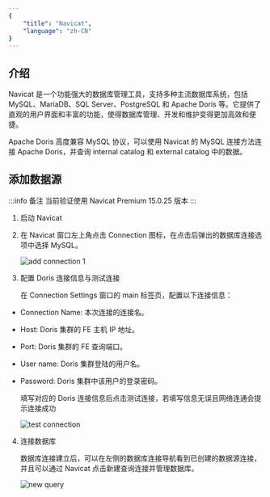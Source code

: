 ```yaml
---
{
    "title": "Navicat",
    "language": "zh-CN"
}
---
```


<!--
Licensed to the Apache Software Foundation (ASF) under one
or more contributor license agreements.  See the NOTICE file
distributed with this work for additional information
regarding copyright ownership.  The ASF licenses this file
to you under the Apache License, Version 2.0 (the
"License"); you may not use this file except in compliance
with the License.  You may obtain a copy of the License at

  http://www.apache.org/licenses/LICENSE-2.0

Unless required by applicable law or agreed to in writing,
software distributed under the License is distributed on an
"AS IS" BASIS, WITHOUT WARRANTIES OR CONDITIONS OF ANY
KIND, either express or implied.  See the License for the
specific language governing permissions and limitations
under the License.
-->

## 介绍

Navicat 是一个功能强大的数据库管理工具，支持多种主流数据库系统，包括 MySQL、MariaDB、SQL Server、PostgreSQL 和 Apache Doris 等。它提供了直观的用户界面和丰富的功能，使得数据库管理、开发和维护变得更加高效和便捷。

Apache Doris 高度兼容 MySQL 协议，可以使用 Navicat 的 MySQL 连接方法连接 Apache Doris，并查询 internal catalog 和 external catalog 中的数据。

## 添加数据源

:::info 备注
当前验证使用 Navicat Premium 15.0.25 版本
:::

1. 启动 Navicat
2. 在 Navicat 窗口左上角点击 Connection 图标，在点击后弹出的数据库连接选项中选择 MySQL。

   ![add connection 1](/images/bi-navicat-en-1.png)

3. 配置 Doris 连接信息与测试连接

   在 Connection Settings 窗口的 main 标签页，配置以下连接信息：

 - Connection Name: 本次连接的连接名。
 - Host: Doris 集群的 FE 主机 IP 地址。
 - Port: Doris 集群的 FE 查询端口。
 - User name: Doris 集群登陆的用户名。
 - Password: Doris 集群中该用户的登录密码。

   填写对应的 Doris 连接信息后点击测试连接，若填写信息无误且网络连通会提示连接成功

   ![test connection](/images/bi-navicat-en-2.png)

4. 连接数据库

   数据库连接建立后，可以在左侧的数据库连接导航看到已创建的数据源连接，并且可以通过 Navicat 点击新建查询连接并管理数据库。

   ![new query](/images/bi-navicat-en-3.png)

